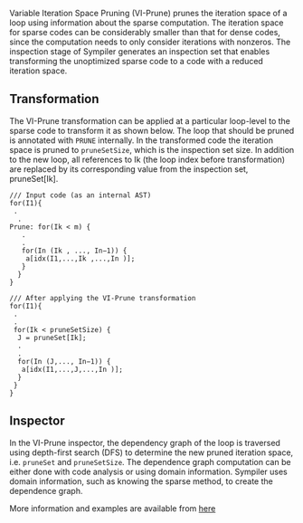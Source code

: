 Variable Iteration Space Pruning (VI-Prune) prunes the iteration space of a loop 
using information about the sparse computation. The iteration space for sparse codes 
can be considerably smaller than that for dense codes, since the computation needs 
to only consider iterations with nonzeros. The inspection stage of Sympiler generates 
an inspection set that enables transforming the unoptimized sparse code to a code with a
reduced iteration space.


## Transformation

The VI-Prune transformation can be applied at a particular loop-level to 
the sparse code to transform it as shown below. The loop that should be pruned
is annotated with `PRUNE` internally. In the transformed code the
iteration space is pruned to `pruneSetSize`, which is the inspection set size. 
In addition to the new loop, all references to Ik (the loop index before 
transformation) are replaced by its corresponding value from the inspection set, 
pruneSet[Ik]. 



```
/// Input code (as an internal AST)
for(I1){
 .
  .
Prune: for(Ik < m) {
   .
   .
   for(In (Ik , ..., In−1)) {
    a[idx(I1,...,Ik ,...,In )];
   }
  }
}
```

```
/// After applying the VI-Prune transformation  
for(I1){
 .
 .
 for(Ik < pruneSetSize) {
  J = pruneSet[Ik];
  .
  .
  for(In (J,..., In−1)) {
   a[idx(I1,...,J,...,In )];
  }
 }
}
```


## Inspector 

In the VI-Prune inspector, the dependency graph of the loop is
traversed using depth-first search (DFS) to determine the new pruned 
iteration space, i.e. `pruneSet` and `pruneSetSize`. The dependence 
graph computation can be either done with code analysis or using domain 
information. Sympiler uses domain information, such as knowing the 
sparse method, to create the dependence graph. 

More information and examples are available from [here](citation.md#sympiler)